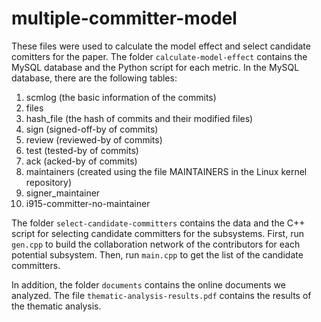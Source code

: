 # multiple-committer-model
These files were used to calculate the model effect and select candidate comitters for the paper.
The folder `calculate-model-effect` contains the MySQL database and the Python script for each metric.
In the MySQL database, there are the following tables:
1. scmlog (the basic information of the commits)
2. files
3. hash_file (the hash of commits and their modified files)
4. sign (signed-off-by of commits)
5. review (reviewed-by of commits)
6. test (tested-by of commits)
7. ack (acked-by of commits)
8. maintainers (created using the file MAINTAINERS in the Linux kernel repository)
9. signer_maintainer
10. i915-committer-no-maintainer

The folder `select-candidate-committers` contains the data and the C++ script for selecting candidate committers for the subsystems.
First, run `gen.cpp` to build the collaboration network of the contributors for each potential subsystem.
Then, run `main.cpp` to get the list of the candidate committers.

In addition, the folder `documents` contains the online documents we analyzed.
The file `thematic-analysis-results.pdf` contains the results of the thematic analysis.
